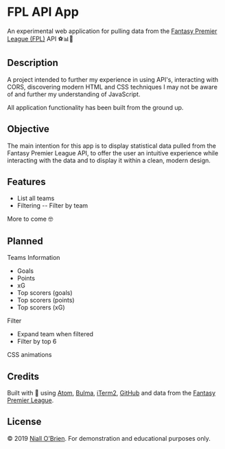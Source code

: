 
# FPL API App

An experimental web application for pulling data from the <a href="https://fantasy.premierleague.com/" target="_blank">Fantasy Premier League (FPL)</a> API ⚽📊🤔

## Description

A project intended to further my experience in using API's, interacting with CORS, discovering modern HTML and CSS techniques I may not be aware of and further my understanding of JavaScript.

All application functionality has been built from the ground up.

## Objective

The main intention for this app is to display statistical data pulled from the Fantasy Premier League API, to offer the user an intuitive experience while interacting with the data and to display it within a clean, modern design.

## Features

- List all teams
- Filtering
-- Filter by team

More to come 🤓

## Planned

Teams Information
- Goals
- Points
- xG
- Top scorers (goals)
- Top scorers (points)
- Top scorers (xG)

Filter
- Expand team when filtered
- Filter by top 6

CSS animations

## Credits

Built with 💛 using <a href="https://atom.io" target="_blank">Atom</a>, <a href="https://bulma.io" target="_blank">Bulma</a>, <a href="https://iterm2.com" target="_blank">iTerm2</a>, <a href="https://github.com" target="_blank">GitHub</a> and data from the <a href="https://fantasy.premierleague.com/"  target="_blank">Fantasy Premier League</a>.

## License

&copy; 2019 <a href="https://www.niallobrien.ie/" target="_blank">Niall O'Brien</a>. For demonstration and educational purposes only.
